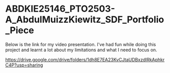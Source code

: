 # ABDKIE25146_PTO2503-A_AbdulMuizzKiewitz_SDF_Portfolio_Piece

Below is the link for my video presentation. I've had fun while doing this project and learnt a lot about my limitations and what I need to focus on.

https://drive.google.com/drive/folders/1dh8E7EA23KvCJtaUDBxzdlRkAphkrC4P?usp=sharing
